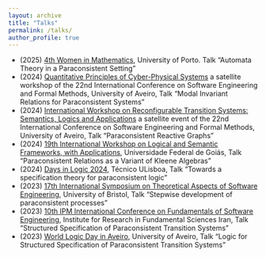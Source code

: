 ```yaml
---
layout: archive
title: "Talks"
permalink: /talks/
author_profile: true
---
```



- (2025) [4th Women in Mathematics](https://sites.google.com/view/fcup-wm25/submissions?authuser=0), University of Porto. Talk “Automata Theory in a Paraconsistent Setting”
- (2024) [Quantitative Principles of Cyber-Physical Systems](https://lmf.di.uminho.pt/Ibex/workshop.html) a satellite workshop of the 22nd International Conference on Software Engineering and Formal Methods, University of Aveiro, Talk “Modal Invariant Relations for Paraconsistent Systems”
- (2024) [International Workshop on Reconfigurable Transition Systems: Semantics, Logics and Applications](https://reacts2024.github.io/) a satellite event of the 22nd International Conference on Software Engineering and Formal Methods, University of Aveiro, Talk “Paraconsistent Reactive Graphs”
- (2024) [19th International Workshop on Logical and Semantic Frameworks, with Applications](https://sites.google.com/ufg.br/lsfa2024), Universidade Federal de Goiás, Talk “Paraconsistent Relations as a Variant of Kleene Algebras”
- (2024) [Days in Logic 2024](https://www.math.tecnico.ulisboa.pt/~css/daysinlogic2024/home), Técnico ULisboa, Talk “Towards a specification theory for paraconsistent logic”
- (2023) [17th International Symposium on Theoretical Aspects of Software Engineering](https://plrg-bristol.github.io/tase2023/index.html), University of Bristol, Talk “Stepwise development of paraconsistent processes”
- (2023) [10th IPM International Conference on Fundamentals of Software Engineering](https://fsen.ir/2023/), Institute for Research in Fundamental Sciences Iran, Talk “Structured Specification of Paraconsistent Transition Systems”
- (2023) [World Logic Day in Aveiro](https://wld.cipsh.international/wld2023.html), University of Aveiro, Talk “Logic for Structured Specification of Paraconsistent Transition Systems”
